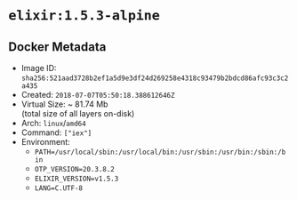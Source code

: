 # `elixir:1.5.3-alpine`

## Docker Metadata

- Image ID: `sha256:521aad3728b2ef1a5d9e3df24d269258e4318c93479b2bdcd86afc93c3c2a435`
- Created: `2018-07-07T05:50:18.388612646Z`
- Virtual Size: ~ 81.74 Mb  
  (total size of all layers on-disk)
- Arch: `linux`/`amd64`
- Command: `["iex"]`
- Environment:
  - `PATH=/usr/local/sbin:/usr/local/bin:/usr/sbin:/usr/bin:/sbin:/bin`
  - `OTP_VERSION=20.3.8.2`
  - `ELIXIR_VERSION=v1.5.3`
  - `LANG=C.UTF-8`
